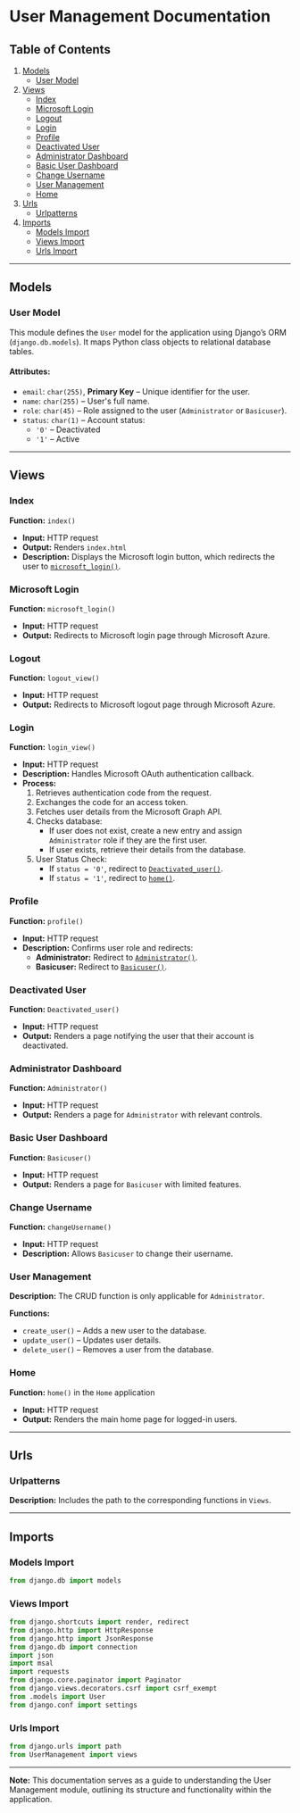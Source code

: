 # User Management Documentation

## Table of Contents
1. [Models](#models)
   - [User Model](#user-model)
2. [Views](#views)
   - [Index](#index)
   - [Microsoft Login](#microsoft-login)
   - [Logout](#logout)
   - [Login](#login)
   - [Profile](#profile)
   - [Deactivated User](#deactivated-user)
   - [Administrator Dashboard](#administrator-dashboard)
   - [Basic User Dashboard](#basic-user-dashboard)
   - [Change Username](#change-username)
   - [User Management](#user-management)
   - [Home](#home)
3. [Urls](#urls)
   - [Urlpatterns](#urlpatterns)
4. [Imports](#imports)
   - [Models Import](#models-import)
   - [Views Import](#views=import)
   - [Urls Import](#urls-import)
---

## Models
### User Model
This module defines the `User` model for the application using Django’s ORM (`django.db.models`). It maps Python class objects to relational database tables.

#### Attributes:
- `email`: `char(255)`, **Primary Key** – Unique identifier for the user.
- `name`: `char(255)` – User's full name.
- `role`: `char(45)` – Role assigned to the user (`Administrator` or `Basicuser`).
- `status`: `char(1)` – Account status:
  - `'0'` – Deactivated
  - `'1'` – Active

---

## Views

### Index
**Function:** `index()`
- **Input:** HTTP request
- **Output:** Renders `index.html`
- **Description:** Displays the Microsoft login button, which redirects the user to [`microsoft_login()`](#microsoft-login).

### Microsoft Login
**Function:** `microsoft_login()`
- **Input:** HTTP request
- **Output:** Redirects to Microsoft login page through Microsoft Azure.

### Logout
**Function:** `logout_view()`
- **Input:** HTTP request
- **Output:** Redirects to Microsoft logout page through Microsoft Azure.

### Login
**Function:** `login_view()`
- **Input:** HTTP request
- **Description:** Handles Microsoft OAuth authentication callback.
- **Process:**
  1. Retrieves authentication code from the request.
  2. Exchanges the code for an access token.
  3. Fetches user details from the Microsoft Graph API.
  4. Checks database:
     - If user does not exist, create a new entry and assign `Administrator` role if they are the first user.
     - If user exists, retrieve their details from the database.
  5. User Status Check:
     - If `status = '0'`, redirect to [`Deactivated_user()`](#deactivated-user).
     - If `status = '1'`, redirect to [`home()`](#home).

### Profile
**Function:** `profile()`
- **Input:** HTTP request
- **Description:** Confirms user role and redirects:
  - **Administrator:** Redirect to [`Administrator()`](#administrator-dashboard).
  - **Basicuser:** Redirect to [`Basicuser()`](#basic-user-dashboard).

### Deactivated User
**Function:** `Deactivated_user()`
- **Input:** HTTP request
- **Output:** Renders a page notifying the user that their account is deactivated.

### Administrator Dashboard
**Function:** `Administrator()`
- **Input:** HTTP request
- **Output:** Renders a page for `Administrator` with relevant controls.

### Basic User Dashboard
**Function:** `Basicuser()`
- **Input:** HTTP request
- **Output:** Renders a page for `Basicuser` with limited features.

### Change Username
**Function:** `changeUsername()`
- **Input:** HTTP request
- **Description:** Allows `Basicuser` to change their username.

### User Management
**Description:**
  The CRUD function is only applicable for `Administrator`.
  
**Functions:**
- `create_user()` – Adds a new user to the database.
- `update_user()` – Updates user details.
- `delete_user()` – Removes a user from the database.

### Home
**Function:** `home()` in the `Home` application
- **Input:** HTTP request
- **Output:** Renders the main home page for logged-in users.

---

## Urls

### Urlpatterns
**Description:**
  Includes the path to the corresponding functions in `Views`.
  


---
## Imports

### Models Import
``` python
from django.db import models
```
### Views Import
``` python
from django.shortcuts import render, redirect
from django.http import HttpResponse
from django.http import JsonResponse
from django.db import connection
import json
import msal
import requests
from django.core.paginator import Paginator
from django.views.decorators.csrf import csrf_exempt
from .models import User
from django.conf import settings
```
### Urls Import
``` python
from django.urls import path
from UserManagement import views

```

  


---

**Note:** This documentation serves as a guide to understanding the User Management module, outlining its structure and functionality within the application.
